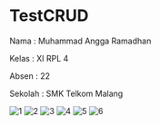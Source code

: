 # TestCRUD

Nama : Muhammad Angga Ramadhan

Kelas : XI RPL 4

Absen : 22

Sekolah : SMK Telkom Malang

![1](https://cloud.githubusercontent.com/assets/22186783/24008467/561cf9a6-0aa4-11e7-98ad-a23ce2b706bf.JPG)
![2](https://cloud.githubusercontent.com/assets/22186783/24008468/568a16a8-0aa4-11e7-8cff-e54567f7c085.JPG)
![3](https://cloud.githubusercontent.com/assets/22186783/24008469/5733c41e-0aa4-11e7-9c3f-3f39ac73db7b.JPG)
![4](https://cloud.githubusercontent.com/assets/22186783/24008470/574736ac-0aa4-11e7-92e5-c0a91c1afbad.JPG)
![5](https://cloud.githubusercontent.com/assets/22186783/24008471/5761560e-0aa4-11e7-8d7a-0fc47eb2ff12.JPG)
![6](https://cloud.githubusercontent.com/assets/22186783/24008472/5771c03e-0aa4-11e7-8c17-747d47621ebb.JPG)
